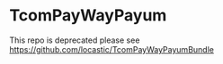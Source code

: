 TcomPayWayPayum
===============

This repo is deprecated please see https://github.com/locastic/TcomPayWayPayumBundle 
